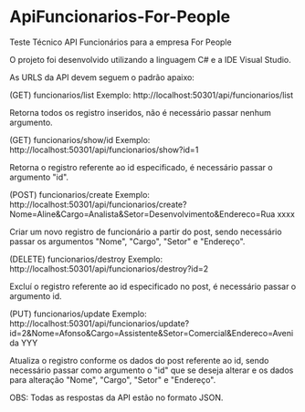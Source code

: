 # ApiFuncionarios-For-People
Teste Técnico API Funcionários para a empresa For People

O projeto foi desenvolvido utilizando a linguagem C# e a IDE Visual Studio.

As URLS da API devem seguem o padrão apaixo:


(GET) funcionarios/list
Exemplo: http://localhost:50301/api/funcionarios/list

Retorna todos os registro inseridos, não é necessário passar nenhum argumento.


(GET) funcionarios/show/id
Exemplo: http://localhost:50301/api/funcionarios/show?id=1 

Retorna o registro referente ao id especificado, é necessário passar o argumento "id".


(POST) funcionarios/create
Exemplo: http://localhost:50301/api/funcionarios/create?Nome=Aline&Cargo=Analista&Setor=Desenvolvimento&Endereco=Rua xxxx

Criar um novo registro de funcionário a partir do post, sendo necessário passar os argumentos "Nome", "Cargo", "Setor" e "Endereço".


(DELETE) funcionarios/destroy
Exemplo: http://localhost:50301/api/funcionarios/destroy?id=2

Excluí o registro referente ao id especificado no post, é necessário passar o argumento id.


(PUT) funcionarios/update
Exemplo: http://localhost:50301/api/funcionarios/update?id=2&Nome=Afonso&Cargo=Assistente&Setor=Comercial&Endereco=Avenida YYY

Atualiza o registro conforme os dados do post referente ao id, sendo necessário passar como argumento o "id" que se deseja alterar e os dados para alteração "Nome", "Cargo", "Setor" e "Endereço".


OBS: Todas as respostas da API estão no formato JSON.
